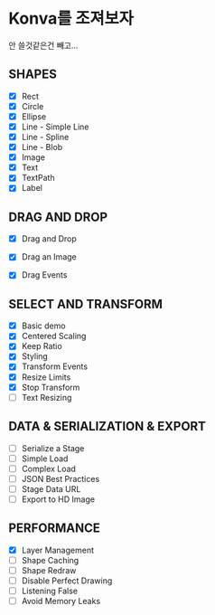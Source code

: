 # Konva를 조져보자
안 쓸것같은건 빼고...

## SHAPES

- [X] Rect
- [X] Circle
- [X] Ellipse
- [X] Line - Simple Line
- [X] Line - Spline
- [X] Line - Blob
- [X] Image
- [X] Text
- [X] TextPath
- [X] Label

## DRAG AND DROP

- [X] Drag and Drop
- [X] Drag an Image
- [X] Drag Events


## SELECT AND TRANSFORM

- [X] Basic demo
- [X] Centered Scaling
- [X] Keep Ratio
- [X] Styling
- [X] Transform Events
- [X] Resize Limits
- [X] Stop Transform
- [ ] Text Resizing

## DATA & SERIALIZATION & EXPORT
- [ ] Serialize a Stage
- [ ] Simple Load
- [ ] Complex Load
- [ ] JSON Best Practices
- [ ] Stage Data URL
- [ ] Export to HD Image

## PERFORMANCE

- [X] Layer Management
- [ ] Shape Caching
- [ ] Shape Redraw
- [ ] Disable Perfect Drawing
- [ ] Listening False
- [ ] Avoid Memory Leaks
